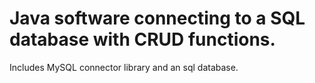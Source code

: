 # Java software connecting to a SQL database with CRUD functions.

Includes MySQL connector library and an sql database.
